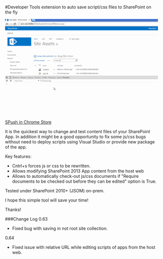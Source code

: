 
#Developer Tools extension to auto save script/css files to SharePoint on the fly

![Example](../_promo/SPush/sample.gif?raw=true "Live usage example")

[SPush in Chrome Store](https://chrome.google.com/webstore/detail/spush/bdeilgnnljmooaheogonhpggepnhhlhf)

It is the quickest way to change and test content files of your SharePoint App. 
In addition it might be a good opportunity to fix some js/css bugs without need to deploy scripts using Visual Studio or provide new package of the app.

Key features:

* Cntrl+s forces js or css to be rewritten.
* Allows modifying SharePoint 2013 App content from the host web
* Allows to automatically check-out js/css documents if "Require documents to be checked out before they can be edited" option is True.

Tested under SharePoint 2010+ (JSOM) on-prem.

I hope this simple tool will save your time!

Thanks!

###Change Log
0.63
* Fixed bug with saving in not root site collection.

0.64
* Fixed issue with relative URL while editing scripts of apps from the host web.
